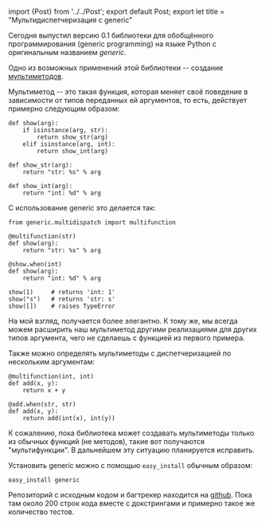 import {Post} from '../../Post';
export default Post;
export let title = "Мультидиспетчеризация с generic"

Сегодня выпустил версию 0.1 библиотеки для обобщённого программирования
(generic programming) на языке Python с оригинальным названием *generic*.

Одно из возможных применений этой библиотеки -- создание
[мультиметодов][multimethods_wikipedia].

Мультиметод -- это такая функция, которая меняет своё поведение в зависимости
от типов переданных ей аргументов, то есть, действует примерно следующим
образом:

    def show(arg):
        if isinstance(arg, str):
            return show_str(arg)
        elif isinstance(arg, int):
            return show_int(arg)

    def show_str(arg):
        return "str: %s" % arg

    def show_int(arg):
        return "int: %d" % arg

С использование generic это делается так:

    from generic.multidispatch import multifunction

    @multifunction(str)
    def show(arg):
        return "str: %s" % arg

    @show.when(int)
    def show(arg):
        return "int: %d" % arg

    show(1)     # returns 'int: 1'
    show("s")   # returns 'str: s'
    show([])    # raises TypeError

На мой взгляд, получается более элегантно. К тому же, мы всегда можем расширить
наш мультиметод другими реализациями для других типов аргумента, чего не
сделаешь с функцией из первого примера.

Также можно определять мультиметоды с диспетчеризацией по нескольким аргументам:

    @multifunction(int, int)
    def add(x, y):
        return x + y

    @add.when(str, str)
    def add(x, y):
        return add(int(x), int(y))

К сожалению, пока библиотека может создавать мультиметоды только из обычных
функций (не методов), такие вот получаются "мультифункции". В дальнейшем эту
ситуацию планируется исправить.

Установить generic можно с помощью ``easy_install`` обычным образом:

    easy_install generic

Репозиторий с исходным кодом и багтрекер находится на [github][generic_github].
Пока там около 200 строк кода вместе с докстрингами и примерно такое же
количество тестов.

[multimethods_wikipedia]: http://en.wikipedia.org/wiki/Multiple_dispatch
[generic_github]: http://github.com/andreypopp/generic
